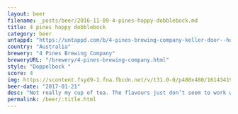 ```yaml
---
layout: beer
filename: _posts/beer/2016-11-09-4-pines-hoppy-dobblebock.md
title: 4 pines hoppy dobblebock
category: beer
untappd: "https://untappd.com/b/4-pines-brewing-company-keller-door--hoppy-doppelbock/1701201"
country: "Australia"
brewery: "4 Pines Brewing Company"
breweryURL: "/brewery/4-pines-brewing-company.html"
style: "Doppelbock "
score: 4
img: https://scontent.fsyd9-1.fna.fbcdn.net/v/t31.0-0/p480x480/16143419_10154858022228745_8765729394094049375_o.jpg?_nc_cat=110&_nc_sid=e007fa&_nc_ohc=0hL_AjI_HYMAX8DBWbD&_nc_ht=scontent.fsyd9-1.fna&_nc_tp=6&oh=ee8d57aa76887921501caba34661ed4b&oe=5F49C2F9
beer-date: "2017-01-21"
desc: "Not really my cup of tea. The flavours just don’t seem to work well together"
permalink: /beer/:title.html
---
```


